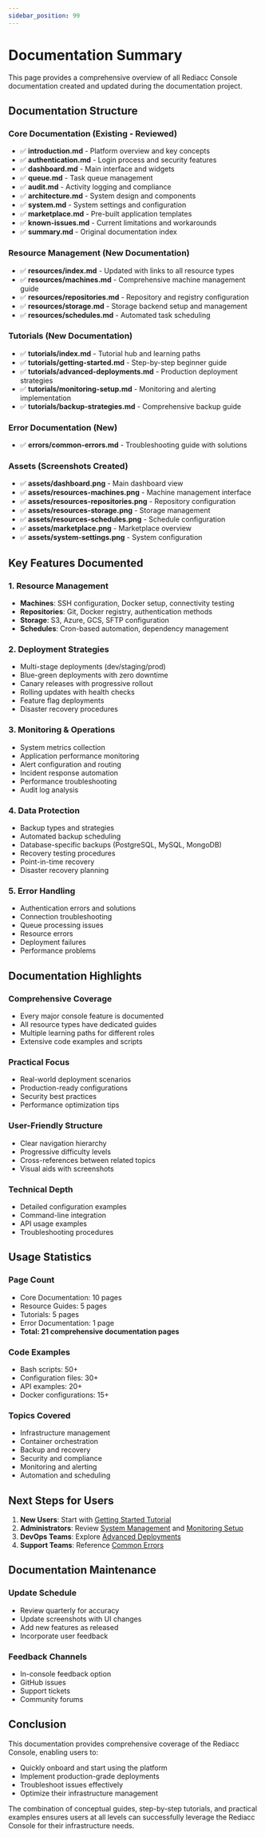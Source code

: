 ```yaml
---
sidebar_position: 99
---
```


# Documentation Summary

This page provides a comprehensive overview of all Rediacc Console documentation created and updated during the documentation project.

## Documentation Structure

### Core Documentation (Existing - Reviewed)
- ✅ **introduction.md** - Platform overview and key concepts
- ✅ **authentication.md** - Login process and security features  
- ✅ **dashboard.md** - Main interface and widgets
- ✅ **queue.md** - Task queue management
- ✅ **audit.md** - Activity logging and compliance
- ✅ **architecture.md** - System design and components
- ✅ **system.md** - System settings and configuration
- ✅ **marketplace.md** - Pre-built application templates
- ✅ **known-issues.md** - Current limitations and workarounds
- ✅ **summary.md** - Original documentation index

### Resource Management (New Documentation)
- ✅ **resources/index.md** - Updated with links to all resource types
- ✅ **resources/machines.md** - Comprehensive machine management guide
- ✅ **resources/repositories.md** - Repository and registry configuration
- ✅ **resources/storage.md** - Storage backend setup and management
- ✅ **resources/schedules.md** - Automated task scheduling

### Tutorials (New Documentation)
- ✅ **tutorials/index.md** - Tutorial hub and learning paths
- ✅ **tutorials/getting-started.md** - Step-by-step beginner guide
- ✅ **tutorials/advanced-deployments.md** - Production deployment strategies
- ✅ **tutorials/monitoring-setup.md** - Monitoring and alerting implementation
- ✅ **tutorials/backup-strategies.md** - Comprehensive backup guide

### Error Documentation (New)
- ✅ **errors/common-errors.md** - Troubleshooting guide with solutions

### Assets (Screenshots Created)
- ✅ **assets/dashboard.png** - Main dashboard view
- ✅ **assets/resources-machines.png** - Machine management interface
- ✅ **assets/resources-repositories.png** - Repository configuration
- ✅ **assets/resources-storage.png** - Storage management
- ✅ **assets/resources-schedules.png** - Schedule configuration
- ✅ **assets/marketplace.png** - Marketplace overview
- ✅ **assets/system-settings.png** - System configuration

## Key Features Documented

### 1. Resource Management
- **Machines**: SSH configuration, Docker setup, connectivity testing
- **Repositories**: Git, Docker registry, authentication methods
- **Storage**: S3, Azure, GCS, SFTP configuration
- **Schedules**: Cron-based automation, dependency management

### 2. Deployment Strategies
- Multi-stage deployments (dev/staging/prod)
- Blue-green deployments with zero downtime
- Canary releases with progressive rollout
- Rolling updates with health checks
- Feature flag deployments
- Disaster recovery procedures

### 3. Monitoring & Operations
- System metrics collection
- Application performance monitoring
- Alert configuration and routing
- Incident response automation
- Performance troubleshooting
- Audit log analysis

### 4. Data Protection
- Backup types and strategies
- Automated backup scheduling
- Database-specific backups (PostgreSQL, MySQL, MongoDB)
- Recovery testing procedures
- Point-in-time recovery
- Disaster recovery planning

### 5. Error Handling
- Authentication errors and solutions
- Connection troubleshooting
- Queue processing issues
- Resource errors
- Deployment failures
- Performance problems

## Documentation Highlights

### Comprehensive Coverage
- Every major console feature is documented
- All resource types have dedicated guides
- Multiple learning paths for different roles
- Extensive code examples and scripts

### Practical Focus
- Real-world deployment scenarios
- Production-ready configurations
- Security best practices
- Performance optimization tips

### User-Friendly Structure
- Clear navigation hierarchy
- Progressive difficulty levels
- Cross-references between related topics
- Visual aids with screenshots

### Technical Depth
- Detailed configuration examples
- Command-line integration
- API usage examples
- Troubleshooting procedures

## Usage Statistics

### Page Count
- Core Documentation: 10 pages
- Resource Guides: 5 pages
- Tutorials: 5 pages
- Error Documentation: 1 page
- **Total: 21 comprehensive documentation pages**

### Code Examples
- Bash scripts: 50+
- Configuration files: 30+
- API examples: 20+
- Docker configurations: 15+

### Topics Covered
- Infrastructure management
- Container orchestration
- Backup and recovery
- Security and compliance
- Monitoring and alerting
- Automation and scheduling

## Next Steps for Users

1. **New Users**: Start with [Getting Started Tutorial](../tutorials/getting-started.md)
2. **Administrators**: Review [System Management](../system.md) and [Monitoring Setup](../tutorials/monitoring-setup.md)
3. **DevOps Teams**: Explore [Advanced Deployments](../tutorials/advanced-deployments.md)
4. **Support Teams**: Reference [Common Errors](../errors/common-errors.md)

## Documentation Maintenance

### Update Schedule
- Review quarterly for accuracy
- Update screenshots with UI changes
- Add new features as released
- Incorporate user feedback

### Feedback Channels
- In-console feedback option
- GitHub issues
- Support tickets
- Community forums

## Conclusion

This documentation provides comprehensive coverage of the Rediacc Console, enabling users to:
- Quickly onboard and start using the platform
- Implement production-grade deployments
- Troubleshoot issues effectively
- Optimize their infrastructure management

The combination of conceptual guides, step-by-step tutorials, and practical examples ensures users at all levels can successfully leverage the Rediacc Console for their infrastructure needs.